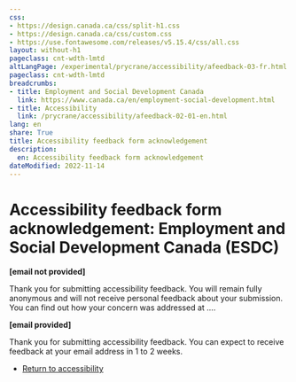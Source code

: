 ```yaml
---
css:
- https://design.canada.ca/css/split-h1.css
- https://design.canada.ca/css/custom.css
- https://use.fontawesome.com/releases/v5.15.4/css/all.css
layout: without-h1
pageclass: cnt-wdth-lmtd
altLangPage: /experimental/prycrane/accessibility/afeedback-03-fr.html
pageclass: cnt-wdth-lmtd
breadcrumbs:
- title: Employment and Social Development Canada
  link: https://www.canada.ca/en/employment-social-development.html
- title: Accessibility
  link: /prycrane/accessibility/afeedback-02-01-en.html  
lang: en
share: True
title: Accessibility feedback form acknowledgement
description: 
  en: Accessibility feedback form acknowledgement
dateModified: 2022-11-14
---
```

<h1 property="name" id="wb-cont" dir="ltr"><span class="stacked"><span>Accessibility feedback form acknowledgement</span>: <span>Employment and Social Development Canada (ESDC)</span></span></h1>

<p><strong>[email not provided]</strong></p>
<p>Thank you for submitting accessibility feedback.  You will remain fully anonymous and will not receive personal feedback about your submission.  You can find out how your concern was addressed at ….</p>
<p><strong>[email provided]</strong></p>
<p>Thank you for submitting accessibility feedback.  You can expect to receive feedback at your email address in 1 to 2 weeks.</p>   

   <ul class="list-inline mrgn-tp-lg">
        <li><a href="afeedback-02-01-en.html" type="button" class="btn btn-primary btn-lg">Return to accessibility</a></li>
      </ul>





  
 

